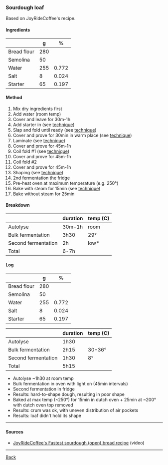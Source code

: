 ### Sourdough loaf

Based on JoyRideCoffee's recipe.

#### Ingredients

|             | g   | %      |
| ----------- | --- | ------ |
| Bread flour | 280 |        |
| Semolina    | 50  |        |
| Water       | 255 | 0.772  |
| Salt        | 8   | 0.024  |
| Starter     | 65  | 0.197  |

#### Method

1. Mix dry ingredients first
1. Add water (room temp)
1. Cover and leave for 30m-1h
1. Add starter in (see [technique](../technique.md))
1. Slap and fold until ready (see [technique](../technique.md))
1. Cover and prove for 30min in warm place (see [technique](../technique.md))
1. Laminate (see [technique](../technique.md))
1. Cover and prove for 45m-1h
1. Coil fold #1 (see [technique](../technique.md))
1. Cover and prove for 45m-1h
1. Coil fold #2
1. Cover and prove for 45m-1h
1. Shaping (see [technique](../technique.md))
1. 2nd fermentation the fridge
1. Pre-heat oven at maximum temperature (e.g. 250°)
1. Bake with steam for 15min (see [technique](../technique.md))
1. Bake without steam for 25min

#### Breakdown

|                     | duration | temp (C) |
| ------------------- | -------- | -------- |
| Autolyse            | 30m-1h   | room     |
| Bulk fermentation   | 3h30     | 29°      |
| Second fermentation | 2h       | low*     |
| Total               | 6-7h     |          |

#### Log

|             | g   | %      |
| ----------- | --- | ------ |
| Bread flour | 280 |        |
| Semolina    | 50  |        |
| Water       | 255 | 0.772  |
| Salt        | 8   | 0.024  |
| Starter     | 65  | 0.197  |

|                     | duration | temp (C) |
| ------------------- | -------- | -------- |
| Autolyse            | 1h30     |          |
| Bulk fermentation   | 2h15     | 30-36°   |
| Second fermentation | 1h30     | 8°       |
| Total               | 5h15     |          |

- Autolyse ~1h30 at room temp
- Bulk fermentation in oven with light on (45min intervals)
- Second fermentation in fridge
- Results: hard-to-shape dough, resulting in poor shape
- Baked at max temp (~250°) for 15min in dutch oven + 25min at ~200° with dutch oven top removed
- Results: crum was ok, with uneven distribution of air pockets
- Results: loaf didn't hold its shape

<hr/>

#### Sources

- [JoyRideCoffee's Fastest sourdough (open) bread recipe](https://www.youtube.com/watch?v=20luegVJ-L4) (video)

<hr/>

[Back](../README.md)
